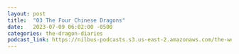 ```yaml
---
layout: post
title:  "03 The Four Chinese Dragons"
date:   2023-07-09 06:02:00 -0500
categories: the-dragon-diaries
podcast_link: https://nilbus-podcasts.s3.us-east-2.amazonaws.com/the-well-trained-mind/The%20Dragon%20Diaries/03%20The%20Four%20Chinese%20Dragons.mp3
---
```

